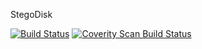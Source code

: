 StegoDisk

[![Build Status](https://travis-ci.org/MatusKysel/StegoDisk.svg?branch=master)](https://travis-ci.org/MatusKysel/StegoDisk)
[![Coverity Scan Build Status](https://scan.coverity.com/projects/8187/badge.svg)](https://scan.coverity.com/projects/matuskysel-stegodisk)
